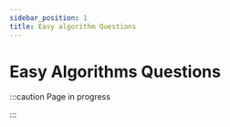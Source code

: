 ```yaml
---
sidebar_position: 1
title: Easy algorithm Questions
---
```


# Easy Algorithms Questions

:::caution Page in progress

:::